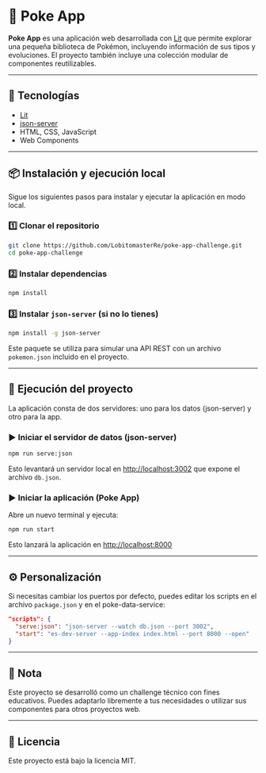 # 🧩 Poke App

**Poke App** es una aplicación web desarrollada con [Lit](https://lit.dev/) que permite explorar una pequeña biblioteca de Pokémon, incluyendo información de sus tipos y evoluciones. El proyecto también incluye una colección modular de componentes reutilizables.

---

## 🚀 Tecnologías

- [Lit](https://lit.dev/)
- [json-server](https://github.com/typicode/json-server)
- HTML, CSS, JavaScript
- Web Components

---

## 📦 Instalación y ejecución local

Sigue los siguientes pasos para instalar y ejecutar la aplicación en modo local.

### 1️⃣ Clonar el repositorio

```bash
git clone https://github.com/LobitomasterRe/poke-app-challenge.git
cd poke-app-challenge
```

### 2️⃣ Instalar dependencias

```bash
npm install
```

### 3️⃣ Instalar `json-server` (si no lo tienes)

```bash
npm install -g json-server
```

Este paquete se utiliza para simular una API REST con un archivo `pokemon.json` incluido en el proyecto.

---

## 🧪 Ejecución del proyecto

La aplicación consta de dos servidores: uno para los datos (json-server) y otro para la app.

### ▶️ Iniciar el servidor de datos (json-server)

```bash
npm run serve:json
```

Esto levantará un servidor local en [http://localhost:3002](http://localhost:3002) que expone el archivo `db.json`.

### ▶️ Iniciar la aplicación (Poke App)

Abre un nuevo terminal y ejecuta:

```bash
npm run start
```

Esto lanzará la aplicación en [http://localhost:8000](http://localhost:8000)

---

## ⚙️ Personalización

Si necesitas cambiar los puertos por defecto, puedes editar los scripts en el archivo `package.json` y en el poke-data-service:

```json
"scripts": {
  "serve:json": "json-server --watch db.json --port 3002",
  "start": "es-dev-server --app-index index.html --port 8000 --open"
}
```

---

## 🧠 Nota

Este proyecto se desarrolló como un challenge técnico con fines educativos. Puedes adaptarlo libremente a tus necesidades o utilizar sus componentes para otros proyectos web.

---

## 📄 Licencia

Este proyecto está bajo la licencia MIT.
